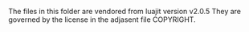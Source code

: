 The files in this folder are vendored from luajit version v2.0.5
They are governed by the license in the adjasent file COPYRIGHT.